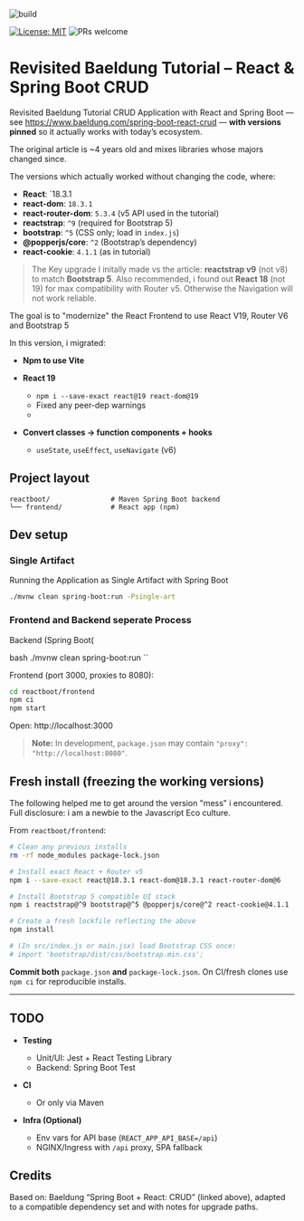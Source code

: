 ![build](https://github.com/chhex/spring-boot-react-crud-revisited/actions/workflows/build.yml/badge.svg?branch=main)

[![License: MIT](https://img.shields.io/badge/License-MIT-yellow.svg)](LICENSE)
![PRs welcome](https://img.shields.io/badge/PRs-welcome-brightgreen.svg)

# Revisited Baeldung Tutorial – React & Spring Boot CRUD

Revisited Baeldung Tutorial CRUD Application with React and Spring Boot — see https://www.baeldung.com/spring-boot-react-crud — **with versions pinned** so it actually works with today’s ecosystem.

The original article is ~4 years old and mixes libraries whose majors changed since.

The versions which actually worked without changing the code, where:

- **React**: `18.3.1
- **react-dom**: `18.3.1`
- **react-router-dom**: `5.3.4` (v5 API used in the tutorial)
- **reactstrap**: `^9` (required for Bootstrap 5)
- **bootstrap**: `^5` (CSS only; load in `index.js`)
- **@popperjs/core**: `^2` (Bootstrap’s dependency)
- **react-cookie**: `4.1.1` (as in tutorial)

> The Key upgrade I initally made vs the article: **reactstrap v9** (not v8) to match **Bootstrap 5**.
> Also recommended, i found out **React 18** (not 19) for max compatibility with Router v5. Otherwise the Navigation will not work reliable.

The goal is to "modernize" the React Frontend to
use React V19, Router V6 and Bootstrap 5

In this version, i migrated:

- **Npm to use Vite**

- **React 19**
  
  - `npm i --save-exact react@19 react-dom@19`
  - Fixed any peer-dep warnings
  - 
- **Convert classes → function components + hooks**
  
  - `useState`, `useEffect`, `useNavigate` (v6)

## Project layout

```
reactboot/               # Maven Spring Boot backend
└── frontend/            # React app (npm)
```

## Dev setup

### Single Artifact

Running the Application as Single Artifact with Spring Boot

```bash
./mvnw clean spring-boot:run -Psingle-art
```

### Frontend and Backend seperate Process

Backend (Spring Boot(

bash
./mvnw clean spring-boot:run
``

Frontend (port 3000, proxies to 8080):

```bash
cd reactboot/frontend
npm ci
npm start
```

Open: http://localhost:3000

> **Note:** In development, `package.json` may contain `"proxy": "http://localhost:8080"`.

## Fresh install (freezing the working versions)

The following helped me to get around the version "mess" i encountered. Full disclosure: i am a newbie to the Javascript Eco culture.

From `reactboot/frontend`:

```bash
# Clean any previous installs
rm -rf node_modules package-lock.json

# Install exact React + Router v5
npm i --save-exact react@18.3.1 react-dom@18.3.1 react-router-dom@6

# Install Bootstrap 5 compatible UI stack
npm i reactstrap@^9 bootstrap@^5 @popperjs/core@^2 react-cookie@4.1.1

# Create a fresh lockfile reflecting the above
npm install

# (In src/index.js or main.jsx) load Bootstrap CSS once:
# import 'bootstrap/dist/css/bootstrap.min.css';
```

**Commit both** `package.json` **and** `package-lock.json`.
On CI/fresh clones use `npm ci` for reproducible installs.

---

## TODO

- **Testing**
  
  - Unit/UI: Jest + React Testing Library
  - Backend: Spring Boot Test
- **CI**
  
  - Or only via Maven
- **Infra (Optional)**
  
  - Env vars for API base (`REACT_APP_API_BASE=/api`)
  - NGINX/Ingress with `/api` proxy, SPA fallback

## Credits

Based on: Baeldung “Spring Boot + React: CRUD” (linked above), adapted to a compatible dependency set and with notes for upgrade paths.


